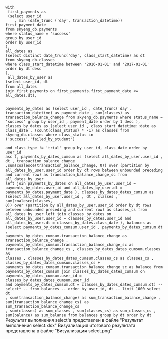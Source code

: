 <code SQL>
with 
 first_payments as 
 (select user_id
    , min (date_trunc ('day', transaction_datetime)) first_payment_date
from skyeng_db.payments
where status_name = 'success'
group by user_id
order by user_id
), 
all_dates as
(select distinct date_trunc('day', class_start_datetime) as dt  
from skyeng_db.classes
where class_start_datetime between '2016-01-01' and '2017-01-01'
order by dt desc
), 
 all_dates_by_user as 
(select user_id, dt
from all_dates
join first_payments on first_payments.first_payment_date <= all_dates.dt),

payments_by_dates as
(select user_id
    , date_trunc('day', transaction_datetime) as payment_date 
    , sum(classes) as transaction_balance_change
from skyeng_db.payments
where status_name = 'success'
group by user_id , payment_date
order by 1 desc 
),
classes_by_dates as
(select    user_id
        , class_start_datetime::date as class_date
        , (count(class_status) * -1) as classes
from skyeng_db.classes
where class_status in ('success','failed_by_student')  
and class_type !=  'trial'
group by user_id, class_date
order by user_id asc
),
payments_by_dates_cumsum as
(select all_dates_by_user.user_id
        , dt
        , transaction_balance_change
        ,sum(coalesce(transaction_balance_change, 0)) over (partition by all_dates_by_user.user_id order by dt rows between unbounded preceding and current row) as transaction_balance_change_sc 
from all_dates_by_user
left join 
payments_by_dates on all_dates_by_user.user_id = payments_by_dates.user_id
and all_dates_by_user.dt = payments_by_dates.payment_date ),
classes_by_dates_dates_cumsum as
(select all_dates_by_user.user_id
        , dt
        , classes
        , sum(coalesce(classes, 0)) over (partition by all_dates_by_user.user_id order by dt rows between unbounded preceding and current row) as classes_cs
from all_dates_by_user
left join 
classes_by_dates on all_dates_by_user.user_id = classes_by_dates.user_id
and all_dates_by_user.dt = classes_by_dates.class_date ),
balances as
(select   payments_by_dates_cumsum.user_id
         , payments_by_dates_cumsum.dt
        , payments_by_dates_cumsum.transaction_balance_change as transaction_balance_change
        , payments_by_dates_cumsum.transaction_balance_change_sc as transaction_balance_change_cs
        , classes_by_dates_dates_cumsum.classes as classes
        , classes_by_dates_dates_cumsum.classes_cs as classes_cs
        , classes_by_dates_dates_cumsum.classes_cs + payments_by_dates_cumsum.transaction_balance_change_sc as balance
from payments_by_dates_cumsum
join
classes_by_dates_dates_cumsum on payments_by_dates_cumsum.user_id = classes_by_dates_dates_cumsum.user_id
and payments_by_dates_cumsum.dt = classes_by_dates_dates_cumsum.dt)
-- select*
-- from balances
-- order by user_id, dt
-- limit 1000
select  dt
        , sum(transaction_balance_change) as sum_transaction_balance_change
        , sum(transaction_balance_change_cs) as sum_transaction_balance_change_cs
        , sum(classes) as sum_classes
        , sum(classes_cs) as sum_classes_cs
        , sum(balance) as sum_balanse
from balances
group by dt
order by dt
</code>
Результат выполнения select'а представлен в файле "Результат выполнения select.xlsx"
Визуализация итогового результата представлена в файле "Визуализация select.png"
